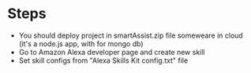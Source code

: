 # Steps

* You should deploy project in smartAssist.zip file someweare in cloud (it's a node.js app, with for mongo db)
* Go to Amazon Alexa developer page and create new skill
* Set skill configs from "Alexa Skills Kit config.txt" file